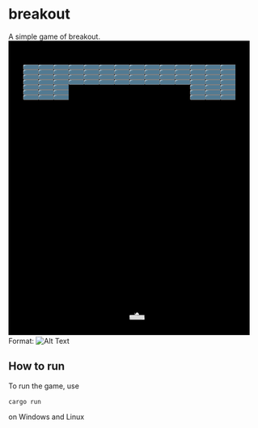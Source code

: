 # breakout

A simple game of breakout.
![Breakout Clone](breakout.png)
Format: ![Alt Text](https://github.com/allora/breakout/blob/master/breakout.png)

## How to run

To run the game, use

```
cargo run
```

on Windows and Linux
